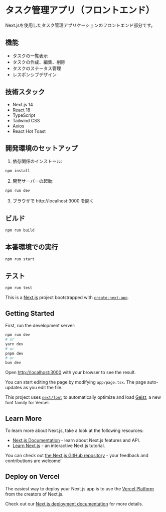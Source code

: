 # タスク管理アプリ（フロントエンド）

Next.jsを使用したタスク管理アプリケーションのフロントエンド部分です。

## 機能

- タスクの一覧表示
- タスクの作成、編集、削除
- タスクのステータス管理
- レスポンシブデザイン

## 技術スタック

- Next.js 14
- React 18
- TypeScript
- Tailwind CSS
- Axios
- React Hot Toast

## 開発環境のセットアップ

1. 依存関係のインストール:
```bash
npm install
```

2. 開発サーバーの起動:
```bash
npm run dev
```

3. ブラウザで http://localhost:3000 を開く

## ビルド

```bash
npm run build
```

## 本番環境での実行

```bash
npm run start
```

## テスト

```bash
npm run test
```

This is a [Next.js](https://nextjs.org) project bootstrapped with [`create-next-app`](https://nextjs.org/docs/app/api-reference/cli/create-next-app).

## Getting Started

First, run the development server:

```bash
npm run dev
# or
yarn dev
# or
pnpm dev
# or
bun dev
```

Open [http://localhost:3000](http://localhost:3000) with your browser to see the result.

You can start editing the page by modifying `app/page.tsx`. The page auto-updates as you edit the file.

This project uses [`next/font`](https://nextjs.org/docs/app/building-your-application/optimizing/fonts) to automatically optimize and load [Geist](https://vercel.com/font), a new font family for Vercel.

## Learn More

To learn more about Next.js, take a look at the following resources:

- [Next.js Documentation](https://nextjs.org/docs) - learn about Next.js features and API.
- [Learn Next.js](https://nextjs.org/learn) - an interactive Next.js tutorial.

You can check out [the Next.js GitHub repository](https://github.com/vercel/next.js) - your feedback and contributions are welcome!

## Deploy on Vercel

The easiest way to deploy your Next.js app is to use the [Vercel Platform](https://vercel.com/new?utm_medium=default-template&filter=next.js&utm_source=create-next-app&utm_campaign=create-next-app-readme) from the creators of Next.js.

Check out our [Next.js deployment documentation](https://nextjs.org/docs/app/building-your-application/deploying) for more details.
